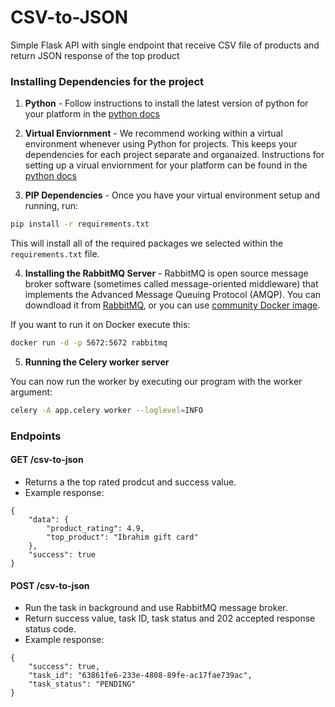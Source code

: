# CSV-to-JSON
Simple Flask API with single endpoint that receive CSV file of products and return JSON response of the top product

### Installing Dependencies for the project

1. **Python** - Follow instructions to install the latest version of python for your platform in the [python docs](https://docs.python.org/3/using/unix.html#getting-and-installing-the-latest-version-of-python)


2. **Virtual Enviornment** - We recommend working within a virtual environment whenever using Python for projects. This keeps your dependencies for each project separate and organaized. Instructions for setting up a virual enviornment for your platform can be found in the [python docs](https://packaging.python.org/guides/installing-using-pip-and-virtual-environments/)


3. **PIP Dependencies** - Once you have your virtual environment setup and running, run:
```bash
pip install -r requirements.txt
```
This will install all of the required packages we selected within the `requirements.txt` file.

4. **Installing the RabbitMQ Server** - RabbitMQ is open source message broker software (sometimes called message-oriented middleware) that implements the Advanced Message Queuing Protocol (AMQP).
You can downdload it from [RabbitMQ](https://www.rabbitmq.com/download.html), or you can use [community Docker image](https://registry.hub.docker.com/_/rabbitmq/).

If you want to run it on Docker execute this:
```bash
docker run -d -p 5672:5672 rabbitmq
```
5. **Running the Celery worker server**

You can now run the worker by executing our program with the worker argument:
```bash
celery -A app.celery worker --loglevel=INFO
```

### Endpoints
#### GET /csv-to-json
- Returns a the top rated prodcut and success value.
- Example response:
```
{
    "data": {
        "product_rating": 4.9,
        "top_product": "Ibrahim gift card"
    },
    "success": true
}
```
#### POST /csv-to-json
- Run the task in background and use RabbitMQ message broker.
- Return success value, task ID, task status and 202 accepted response status code.
- Example response:
```
{
    "success": true,
    "task_id": "63861fe6-233e-4808-89fe-ac17fae739ac",
    "task_status": "PENDING"
}
```
